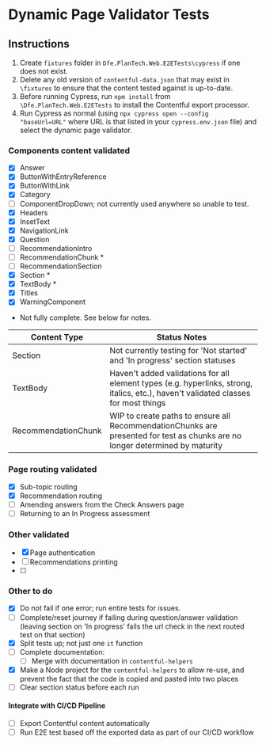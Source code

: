 # Dynamic Page Validator Tests

## Instructions

1. Create `fixtures` folder in `Dfe.PlanTech.Web.E2ETests\cypress` if one does not exist.
2. Delete any old version of `contentful-data.json` that may exist in `\fixtures` to ensure that the content tested against is up-to-date.
3. Before running Cypress, run `npm install` from `\Dfe.PlanTech.Web.E2ETests` to install the Contentful export processor.
4. Run Cypress as normal (using `npx cypress open --config "baseUrl=URL"` where URL is that listed in your `cypress.env.json` file) and select the dynamic page validator.

### Components content validated

- [x] Answer
- [x] ButtonWithEntryReference
- [x] ButtonWithLink
- [x] Category
- [ ] ComponentDropDown; not currently used anywhere so unable to test.
- [x] Headers
- [x] InsetText
- [x] NavigationLink
- [x] Question
- [ ] RecommendationIntro 
- [ ] RecommendationChunk *
- [ ] RecommendationSection
- [x] Section *
- [x] TextBody *
- [x] Titles
- [x] WarningComponent

* Not fully complete. See below for notes.

| Content Type        | Status Notes                                                                                                                        |
| ------------------- | ----------------------------------------------------------------------------------------------------------------------------------- |
| Section             | Not currently testing for 'Not started' and 'In progress' section statuses                                                          |
| TextBody            | Haven't added validations for all element types (e.g. hyperlinks, strong, italics, etc.), haven't validated classes for most things |
| RecommendationChunk | WIP to create paths to ensure all RecommendationChunks are presented for test as chunks are no longer determined by	 maturity	    |

### Page routing validated

- [x] Sub-topic routing
- [x] Recommendation routing
- [ ] Amending answers from the Check Answers page
- [ ] Returning to an In Progress assessment

### Other validated

- [x] Page authentication
- [ ] Recommendations printing
- [ ] 

### Other to do

- [x] Do not fail if one error; run entire tests for issues.
- [ ] Complete/reset journey if failing during question/answer validation (leaving section on 'In progress' fails the url check in the next routed test on that section)
- [x] Split tests up; not just one `it` function
- [ ] Complete documentation:
   - [ ] Merge with documentation in `contentful-helpers`
- [x] Make a Node project for the `contentful-helpers` to allow re-use, and prevent the fact that the code is copied and pasted into two places
- [ ] Clear section status before each run

#### Integrate with CI/CD Pipeline

- [ ] Export Contentful content automatically
- [ ] Run E2E test based off the exported data as part of our CI/CD workflow